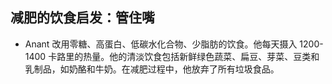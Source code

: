 ## 减肥的饮食启发：管住嘴

- Anant 改用零糖、高蛋白、低碳水化合物、少脂肪的饮食。他每天摄入 1200-1400 卡路里的热量。他的清淡饮食包括新鲜绿色蔬菜、扁豆、芽菜、豆类和乳制品，如奶酪和牛奶。在减肥过程中，他放弃了所有垃圾食品。